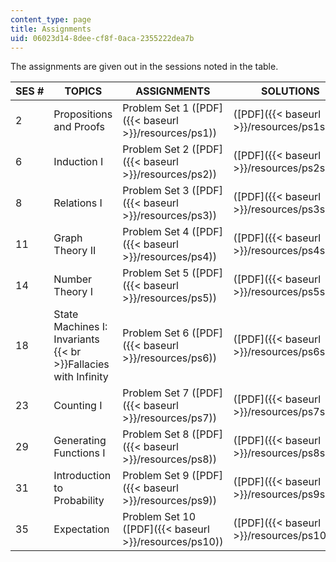```yaml
---
content_type: page
title: Assignments
uid: 06023d14-8dee-cf8f-0aca-2355222dea7b
---
```


The assignments are given out in the sessions noted in the table.

| SES # | TOPICS | ASSIGNMENTS | SOLUTIONS |
| --- | --- | --- | --- |
| 2 | Propositions and Proofs | Problem Set 1 ([PDF]({{< baseurl >}}/resources/ps1)) | ([PDF]({{< baseurl >}}/resources/ps1sol)) |
| 6 | Induction I | Problem Set 2 ([PDF]({{< baseurl >}}/resources/ps2)) | ([PDF]({{< baseurl >}}/resources/ps2sol)) |
| 8 | Relations I | Problem Set 3 ([PDF]({{< baseurl >}}/resources/ps3)) | ([PDF]({{< baseurl >}}/resources/ps3sol)) |
| 11 | Graph Theory II | Problem Set 4 ([PDF]({{< baseurl >}}/resources/ps4)) | ([PDF]({{< baseurl >}}/resources/ps4sol)) |
| 14 | Number Theory I | Problem Set 5 ([PDF]({{< baseurl >}}/resources/ps5)) | ([PDF]({{< baseurl >}}/resources/ps5sol)) |
| 18 | State Machines I: Invariants  {{< br >}}Fallacies with Infinity | Problem Set 6 ([PDF]({{< baseurl >}}/resources/ps6)) | ([PDF]({{< baseurl >}}/resources/ps6sol)) |
| 23 | Counting I | Problem Set 7 ([PDF]({{< baseurl >}}/resources/ps7)) | ([PDF]({{< baseurl >}}/resources/ps7sol)) |
| 29 | Generating Functions I | Problem Set 8 ([PDF]({{< baseurl >}}/resources/ps8)) | ([PDF]({{< baseurl >}}/resources/ps8sol)) |
| 31 | Introduction to Probability | Problem Set 9 ([PDF]({{< baseurl >}}/resources/ps9)) | ([PDF]({{< baseurl >}}/resources/ps9sol)) |
| 35 | Expectation | Problem Set 10 ([PDF]({{< baseurl >}}/resources/ps10)) | ([PDF]({{< baseurl >}}/resources/ps10sol))